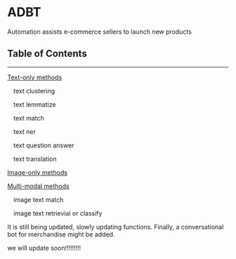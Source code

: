 # ADBT
Automation assists e-commerce sellers to launch new products

## Table of Contents
* * *
[Text-only methods](https://github.com/xcxhy/ADBT/blob/main/Text_only)

&emsp;text clustering

&emsp;text lemmatize

&emsp;text match

&emsp;text ner

&emsp;text question answer

&emsp;text translation

[Image-only methods](https://github.com/xcxhy/ADBT/blob/main/Image_only)

[Multi-modal methods](https://github.com/xcxhy/ADBT/blob/main/Multi_modal)

&emsp;image text match

&emsp;image text retrievial or classify

It is still being updated, slowly updating functions. Finally, a conversational bot for merchandise might be added.

we will update soon!!!!!!!!!

